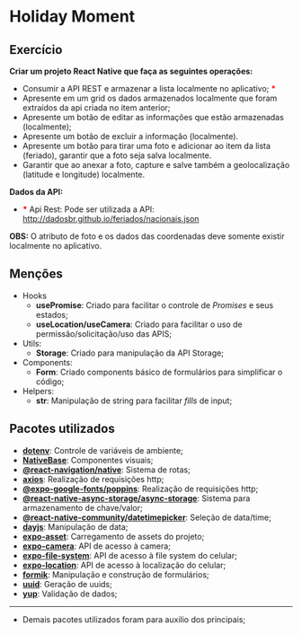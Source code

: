 # Holiday Moment

## Exercício

**Criar um projeto React Native que faça as seguintes operações:**

- Consumir a API REST e armazenar a lista localmente no aplicativo; <span style="color:red"><b>\*</b></span>
- Apresente em um grid os dados armazenados localmente que foram extraídos da api criada no item anterior;
- Apresente um botão de editar as informações que estão armazenadas (localmente);
- Apresente um botão de excluir a informação (localmente).
- Apresente um botão para tirar uma foto e adicionar ao item da lista (feriado), garantir que a foto seja salva localmente.
- Garantir que ao anexar a foto, capture e salve também a geolocalização (latitude e longitude) localmente.

**Dados da API:**

- <span style="color:red"><b>\*</b></span> Api Rest: Pode ser utilizada a API: http://dadosbr.github.io/feriados/nacionais.json

**OBS:** O atributo de foto e os dados das coordenadas deve somente existir localmente no aplicativo.

## Menções

- Hooks
  - **usePromise**: Criado para facilitar o controle de _Promises_ e seus estados;
  - **useLocation/useCamera**: Criado para facilitar o uso de permissão/solicitação/uso das APIS;
- Utils:
  - **Storage**: Criado para manipulação da API Storage;
- Components:
  - **Form**: Criado components básico de formulários para simplificar o código;
- Helpers:
  - **str**: Manipulação de string para facilitar _fills_ de input;

## Pacotes utilizados

- <a href="https://www.npmjs.com/package/dotenv" target="_blank">**dotenv**</a>: Controle de variáveis de ambiente;
- <a href="https://nativebase.io/" target="_blank">**NativeBase**</a>: Componentes visuais;
- <a href="https://reactnavigation.org/" target="_blank">**@react-navigation/native**</a>: Sistema de rotas;
- <a href="https://axios-http.com/docs/intro" target="_blank">**axios**</a>: Realização de requisições http;
- <a href="https://www.npmjs.com/package/@expo-google-fonts/poppins" target="_blank">**@expo-google-fonts/poppins**</a>: Realização de requisições http;
- <a href="https://react-native-async-storage.github.io/async-storage/docs/install/" target="_blank">**@react-native-async-storage/async-storage**</a>: Sistema para armazenamento de chave/valor;
- <a href="https://www.npmjs.com/package/@react-native-community/datetimepicker" target="_blank">**@react-native-community/datetimepicker**</a>: Seleção de data/time;
- <a href="https://day.js.org/" target="_blank">**dayjs**</a>: Manipulação de data;
- <a href="https://docs.expo.dev/versions/latest/sdk/asset/" target="_blank">**expo-asset**</a>: Carregamento de assets do projeto;
- <a href="https://docs.expo.dev/versions/latest/sdk/camera/" target="_blank">**expo-camera**</a>: API de acesso à camera;
- <a href="https://docs.expo.dev/versions/latest/sdk/filesystem/" target="_blank">**expo-file-system**</a>: API de acesso à file system do celular;
- <a href="https://docs.expo.dev/versions/latest/sdk/location/" target="_blank">**expo-location**</a>: API de acesso à localização do celular;
- <a href="https://formik.org/" target="_blank">**formik**</a>: Manipulação e construção de formulários;
- <a href="https://www.npmjs.com/package/uuid" target="_blank">**uuid**</a>: Geração de uuids;
- <a href="https://www.npmjs.com/package/yup" target="_blank">**yup**</a>: Validação de dados;

---

- Demais pacotes utilizados foram para auxilio dos principais;
